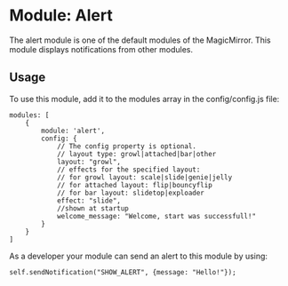 # Module: Alert
The alert module is one of the default modules of the MagicMirror. This module displays notifications from other modules.

## Usage
To use this module, add it to the modules array in the config/config.js file:

```
modules: [
	{
		module: 'alert',
		config: {
			// The config property is optional.
			// layout type: growl|attached|bar|other
			layout: "growl",
			// effects for the specified layout:
			// for growl layout: scale|slide|genie|jelly
			// for attached layout: flip|bouncyflip
			// for bar layout: slidetop|exploader
			effect: "slide",
			//shown at startup
			welcome_message: "Welcome, start was successfull!"
		}
	}
]
```

As a developer your module can send an alert to this module by using:
```
self.sendNotification("SHOW_ALERT", {message: "Hello!"}); 
```
